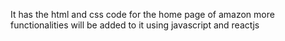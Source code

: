 It has the html and css code for the home page of amazon 
more functionalities will be added to it
using javascript and reactjs
